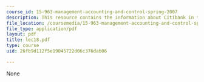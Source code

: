 ```yaml
---
course_id: 15-963-management-accounting-and-control-spring-2007
description: This resource contains the information about Citibank in this course.
file_location: /coursemedia/15-963-management-accounting-and-control-spring-2007/26fb9d112f5e19045722d06c376dab06_lec18.pdf
file_type: application/pdf
layout: pdf
title: lec18.pdf
type: course
uid: 26fb9d112f5e19045722d06c376dab06

---
```

None
